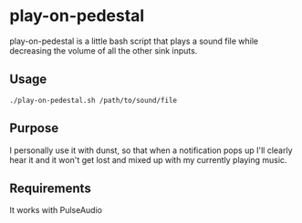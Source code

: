 # play-on-pedestal
play-on-pedestal is a little bash script that plays a sound file while decreasing the volume of all the other sink inputs.

## Usage
```
./play-on-pedestal.sh /path/to/sound/file
```

## Purpose
 I personally use it with dunst, so that when a notification pops up I'll clearly hear it and it won't get lost and mixed up with my currently playing music.

## Requirements
 It works with PulseAudio
